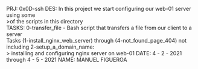 PRJ: 0x0D-ssh
DES: In this project we start configuring our web-01 server using some\
    >of the scripts in this directory\
TASKS:
0-transfer_file - Bash script that transfers a file from our client to a server\
Tasks (1-install_nginx_web_server) through (4-not_found_page_404) not including 2-setup_a_domain_name:\
    > installing and configuring nginx server on web-01
DATE: 4 - 2 - 2021 through 4 - 5 - 2021
NAME: MANUEL FIGUEROA
